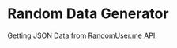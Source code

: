 # Random Data Generator

Getting JSON Data from <a href = "https://randomuser.me/"> RandomUser.me </a> API.

